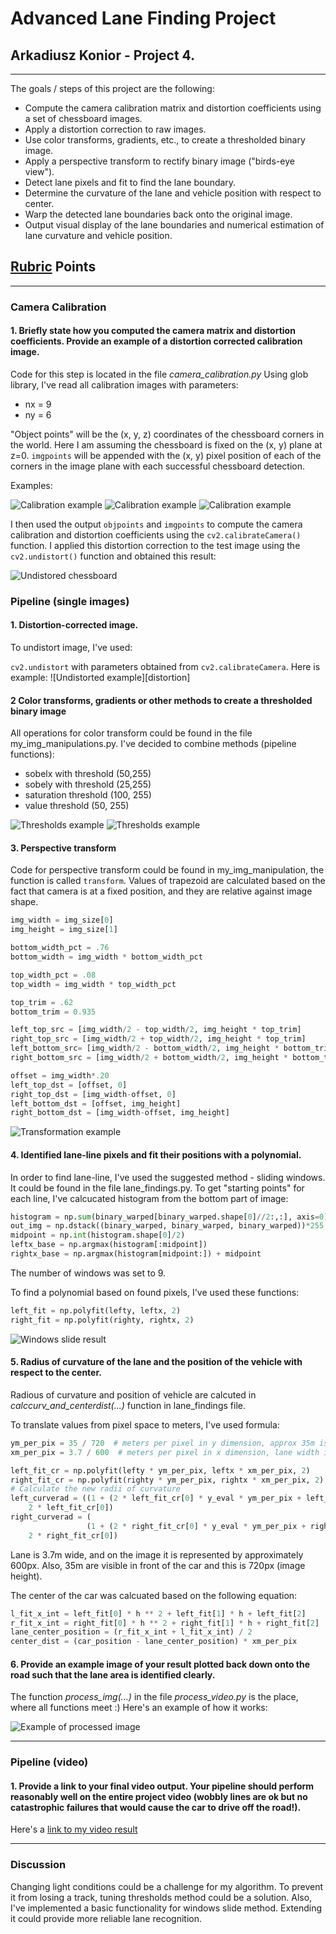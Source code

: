# **Advanced Lane Finding Project**

## Arkadiusz Konior - Project 4.

---

The goals / steps of this project are the following:

* Compute the camera calibration matrix and distortion coefficients using a set of chessboard images.
* Apply a distortion correction to raw images.
* Use color transforms, gradients, etc., to create a thresholded binary image.
* Apply a perspective transform to rectify binary image ("birds-eye view").
* Detect lane pixels and fit to find the lane boundary.
* Determine the curvature of the lane and vehicle position with respect to center.
* Warp the detected lane boundaries back onto the original image.
* Output visual display of the lane boundaries and numerical estimation of lane curvature and vehicle position.

[//]: # (Image References)

[calib1]: ./imgs/chess_calib1.png "Calibration example"
[calib2]: ./imgs/chess_calib2.png "Calibration example"
[calib3]: ./imgs/chess_calib3.png "Calibration example"
[calib_chess]: ./imgs/chess_undistorted.png "Undistorted chessboard"

[distortion1]: ./imgs/distortion1.png "Distortion examples 1"
[distortion2]: ./imgs/distortion2.png "Distortion examples 2"

[thresh1]: ./imgs/thresh1.png "Thresold examples"
[thresh2]: ./imgs/thresh2.png "Thresold examples"
[transform]: ./imgs/transform.png "Transform examples"
[example]: ./imgs/example.png "Pipeline example"
[slide]: ./imgs/sliding.png "Windows slide"
[video1]: ./project_video_output.mp4 "Video"

## [Rubric](https://review.udacity.com/#!/rubrics/571/view) Points

---

### Camera Calibration

#### 1. Briefly state how you computed the camera matrix and distortion coefficients. Provide an example of a distortion corrected calibration image.

Code for this step is located in the file *camera_calibration.py*
Using glob library, I've read all calibration images with parameters:

+ nx = 9
+ ny = 6

"Object points" will be the (x, y, z) coordinates of the chessboard corners in the world. Here I am assuming the chessboard is fixed on the (x, y) plane at z=0. `imgpoints` will be appended with the (x, y) pixel position of each of the corners in the image plane with each successful chessboard detection. 

Examples:

![Calibration example][calib1]
![Calibration example][calib2]
![Calibration example][calib3]

I then used the output `objpoints` and `imgpoints` to compute the camera calibration and distortion coefficients using the `cv2.calibrateCamera()` function.  I applied this distortion correction to the test image using the `cv2.undistort()` function and obtained this result: 

![Undistored chessboard][calib_chess]


### Pipeline (single images)

#### 1.  Distortion-corrected image.

To undistort image, I've used:

`cv2.undistort` with parameters obtained from `cv2.calibrateCamera`. Here is example:
![Undistorted example][distortion]

#### 2 Color transforms, gradients or other methods to create a thresholded binary image

All operations for color transform could be found in the file my_img_manipulations.py. I've decided to combine methods (pipeline functions):

+ sobelx with threshold (50,255)
+ sobely with threshold (25,255)
+ saturation threshold (100, 255)
+ value threshold (50, 255)


![Thresholds example][thresh1]
![Thresholds example][thresh2]

#### 3. Perspective transform

Code for perspective transform could be found in my_img_manipulation, the function is called `transform`. Values of trapezoid are calculated based on the fact that camera is at a fixed position, and they are relative against image shape. 

```python
img_width = img_size[0]
img_height = img_size[1]

bottom_width_pct = .76
bottom_width = img_width * bottom_width_pct

top_width_pct = .08
top_width = img_width * top_width_pct

top_trim = .62
bottom_trim = 0.935

left_top_src = [img_width/2 - top_width/2, img_height * top_trim]
right_top_src = [img_width/2 + top_width/2, img_height * top_trim]
left_bottom_src= [img_width/2 - bottom_width/2, img_height * bottom_trim]
right_bottom_src = [img_width/2 + bottom_width/2, img_height * bottom_trim]

offset = img_width*.20
left_top_dst = [offset, 0]
right_top_dst = [img_width-offset, 0]
left_bottom_dst = [offset, img_height]
right_bottom_dst = [img_width-offset, img_height]
```


![Transformation example][transform]

#### 4. Identified lane-line pixels and fit their positions with a polynomial.

In order to find lane-line, I've used the suggested method - sliding windows. It could be found in the file lane_findings.py. To get "starting points" for each line, I've calcucated histogram from the bottom part of image:

```python
histogram = np.sum(binary_warped[binary_warped.shape[0]//2:,:], axis=0)
out_img = np.dstack((binary_warped, binary_warped, binary_warped))*255
midpoint = np.int(histogram.shape[0]/2)
leftx_base = np.argmax(histogram[:midpoint])
rightx_base = np.argmax(histogram[midpoint:]) + midpoint
```

The number of windows was set to 9. 

To find a polynomial based on found pixels, I've used these functions:

```python
left_fit = np.polyfit(lefty, leftx, 2)
right_fit = np.polyfit(righty, rightx, 2)
```

![Windows slide result][slide]

#### 5. Radius of curvature of the lane and the position of the vehicle with respect to the center.

Radious of curvature and position of vehicle are calcuted in *calccurv_and_centerdist(...)*  function in lane_findings file.

To translate values from pixel space to meters, I've used formula:

```python
ym_per_pix = 35 / 720  # meters per pixel in y dimension, approx 35m is visible
xm_per_pix = 3.7 / 600  # meters per pixel in x dimension, lane width is 12 ft = 3.7 meters

left_fit_cr = np.polyfit(lefty * ym_per_pix, leftx * xm_per_pix, 2)
right_fit_cr = np.polyfit(righty * ym_per_pix, rightx * xm_per_pix, 2)
# Calculate the new radii of curvature
left_curverad = ((1 + (2 * left_fit_cr[0] * y_eval * ym_per_pix + left_fit_cr[1]) ** 2) ** 1.5) / np.absolute(
    2 * left_fit_cr[0])
right_curverad = (
                 (1 + (2 * right_fit_cr[0] * y_eval * ym_per_pix + right_fit_cr[1]) ** 2) ** 1.5) / np.absolute(
    2 * right_fit_cr[0])
```
Lane is 3.7m wide, and on the image it is represented by approximately 600px. Also, 35m are visible in front of the car and this is 720px (image height).

The center of the car was calcuated based on the following equation:

```python
l_fit_x_int = left_fit[0] * h ** 2 + left_fit[1] * h + left_fit[2]
r_fit_x_int = right_fit[0] * h ** 2 + right_fit[1] * h + right_fit[2]
lane_center_position = (r_fit_x_int + l_fit_x_int) / 2
center_dist = (car_position - lane_center_position) * xm_per_pix
```

#### 6. Provide an example image of your result plotted back down onto the road such that the lane area is identified clearly.

The function *process_img(...)*  in the file *process_video.py* is the place, where all functions meet :) Here's an example of how it works:

![Example of processed image][example]

---

### Pipeline (video)

#### 1. Provide a link to your final video output.  Your pipeline should perform reasonably well on the entire project video (wobbly lines are ok but no catastrophic failures that would cause the car to drive off the road!).

Here's a [link to my video result][video1]

---

### Discussion

Changing light conditions could be a challenge for my algorithm. To prevent it from losing a track, tuning thresholds method could be a solution. Also, I've implemented a basic functionality for windows slide method. Extending it could provide more reliable lane recognition.
